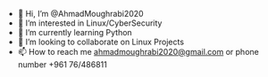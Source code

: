 - 👋 Hi, I’m @AhmadMoughrabi2020
- 👀 I’m interested in Linux/CyberSecurity
- 🌱 I’m currently learning Python
- 💞️ I’m looking to collaborate on Linux Projects
- 📫 How to reach me ahmadmoughrabi2020@gmail.com    or   phone number +961 76/486811

<!---
AhmadMoughrabi2020/AhmadMoughrabi2020 is a ✨ special ✨ repository because its `README.md` (this file) appears on your GitHub profile.
You can click the Preview link to take a look at your changes.
--->
